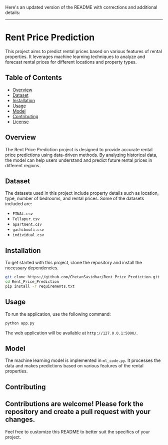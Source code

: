 Here's an updated version of the README with corrections and additional details:

---

# Rent Price Prediction

This project aims to predict rental prices based on various features of rental properties. It leverages machine learning techniques to analyze and forecast rental prices for different locations and property types.

## Table of Contents
- [Overview](#overview)
- [Dataset](#dataset)
- [Installation](#installation)
- [Usage](#usage)
- [Model](#model)
- [Contributing](#contributing)
- [License](#license)

## Overview
The Rent Price Prediction project is designed to provide accurate rental price predictions using data-driven methods. By analyzing historical data, the model can help users understand and predict future rental prices in different regions.

## Dataset
The datasets used in this project include property details such as location, type, number of bedrooms, and rental prices. Some of the datasets included are:
- `FINAL.csv`
- `Tellapur.csv`
- `apartment.csv`
- `gachibowli.csv`
- `individual.csv`

## Installation
To get started with this project, clone the repository and install the necessary dependencies.

```bash
git clone https://github.com/ChetanSasidhar/Rent_Price_Prediction.git
cd Rent_Price_Prediction
pip install -r requirements.txt
```

## Usage
To run the application, use the following command:

```bash
python app.py
```

The web application will be available at `http://127.0.0.1:5000/`.

## Model
The machine learning model is implemented in `ml_code.py`. It processes the data and makes predictions based on various features of the rental properties.

## Contributing
Contributions are welcome! Please fork the repository and create a pull request with your changes.
---

Feel free to customize this README to better suit the specifics of your project.
